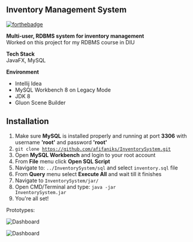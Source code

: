 ## Inventory Management System 

[![forthebadge](https://forthebadge.com/images/badges/contains-cat-gifs.svg)](https://forthebadge.com)

**Multi-user, RDBMS system for inventory management**
<br>Worked on this project for my RDBMS course in DIU 

**Tech Stack**
<br>JavaFX, MySQL


**Environment**
- Intellij Idea
- MySQL Workbench 8 on Legacy Mode
- JDK 8
- Gluon Scene Builder

## Installation
1. Make sure **MySQL** is installed properly and running at port **3306** with username **'root'** and password **'root'** 
2. <code>git clone https://github.com/afifaniks/InventorySystem.git</code>
3. Open **MySQL Workbench** and login to your root account
4. From **File** menu click **Open SQL Script**
5. Navigate to: <code>../InventorySystem/sql</code> and select <code>inventory.sql</code> file
6. From **Query** menu select **Execute All** and wait till it finishes
7. Navigate to <code>InventorySystem/jar/</code>
8. Open CMD/Terminal and type: <code>java -jar InventorySystem.jar</code>
9. You're all set!



Prototypes:

![Dashboard](images/prototypes/Dashboard.png)

![Dashboard](images/prototypes/Customers.png)
 


